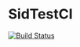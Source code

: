 # SidTestCI

[![Build Status](https://travis-ci.org/s16270728/SidTestCI.svg?branch=master)](https://travis-ci.org/s16270728/SidTestCI)
